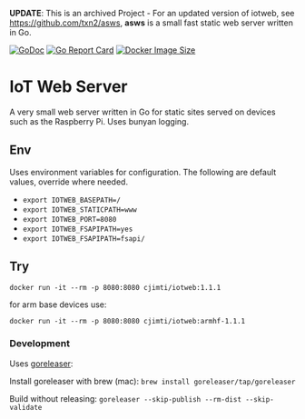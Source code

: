 **UPDATE**: This is an archived Project - For an updated version of iotweb, see https://github.com/txn2/asws, **asws** is a small fast static web server written in Go.


[![GoDoc](https://godoc.org/github.com/cjimti/iotweb?status.svg)](https://godoc.org/github.com/cjimti/iotweb)
[![Go Report Card](https://goreportcard.com/badge/github.com/cjimti/iotweb)](https://goreportcard.com/report/github.com/cjimti/iotweb)
[![Docker Image Size](https://shields.beevelop.com/docker/image/image-size/cjimti/iotweb/1.1.1.svg?style=flat-square)](https://links.beevelop.com/d-shields)

# IoT Web Server

A very small web server written in Go for static sites served on devices
such as the Raspberry Pi. Uses bunyan logging.

## Env

Uses environment variables for configuration. The following
are default values, override where needed.

- `export IOTWEB_BASEPATH=/`
- `export IOTWEB_STATICPATH=www`
- `export IOTWEB_PORT=8080`
- `export IOTWEB_FSAPIPATH=yes`
- `export IOTWEB_FSAPIPATH=fsapi/`

## Try

`docker run -it --rm -p 8080:8080 cjimti/iotweb:1.1.1`

for arm base devices use:

`docker run -it --rm -p 8080:8080 cjimti/iotweb:armhf-1.1.1`


### Development

Uses [goreleaser](https://goreleaser.com):

Install goreleaser with brew (mac):
`brew install goreleaser/tap/goreleaser`

Build without releasing:
`goreleaser --skip-publish --rm-dist --skip-validate`
